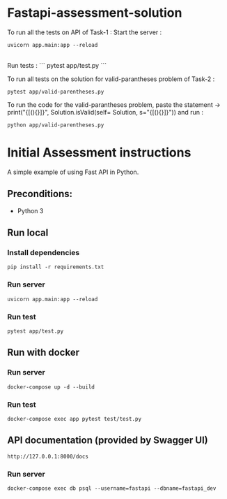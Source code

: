 # Fastapi-assessment-solution

To run all the tests on API of Task-1 :
Start the server :
```
uvicorn app.main:app --reload
```
<br/>
Run tests :
```
pytest app/test.py 
```

To run all tests on the solution for valid-parantheses problem of Task-2 :
```
pytest app/valid-parentheses.py
```

To run the code for the valid-parantheses problem, paste the statement -> print("{[(){}]}", Solution.isValid(self= Solution, s="{[(){}]}"))
and run :
```
python app/valid-parentheses.py
```


# Initial Assessment instructions
A simple example of using Fast API in Python.

## Preconditions:

- Python 3

## Run local

### Install dependencies

```
pip install -r requirements.txt
```

### Run server

```
uvicorn app.main:app --reload
```

### Run test

```
pytest app/test.py
```

## Run with docker

### Run server

```
docker-compose up -d --build
```

### Run test

```
docker-compose exec app pytest test/test.py
```

## API documentation (provided by Swagger UI)

```
http://127.0.0.1:8000/docs
```

### Run server

```
docker-compose exec db psql --username=fastapi --dbname=fastapi_dev
```
